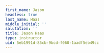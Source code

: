 ```yaml
---
first_name: Jason
headless: true
last_name: Haas
middle_initial: ''
salutation: ''
title: Jason Haas
type: instructor
uid: 5eb1991d-85cb-9bcd-f060-1aadf5eb49cc
---
```

